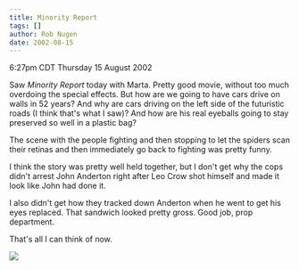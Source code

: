 ```yaml
---
title: Minority Report
tags: []
author: Rob Nugen
date: 2002-08-15
---
```


<p class=date>6:27pm CDT Thursday 15 August 2002</p>

<p>Saw <em>Minority Report</em> today with Marta.  Pretty good movie,
without too much overdoing the special effects.  But how are we going
to have cars drive on walls in 52 years?  And why are cars driving on
the left side of the futuristic roads (I think that's what I saw)?
And how are his real eyeballs going to stay preserved so well in a
plastic bag?</p>

<p>The scene with the people fighting and then stopping to let the
spiders scan their retinas and then immediately go back to
fighting was pretty funny.</p>

<p>I think the story was pretty well held together, but I don't get
why the cops didn't arrest John Anderton right after Leo Crow shot
himself and made it look like John had done it.</p>

<p>I also didn't get how they tracked down Anderton when he went to
get his eyes replaced.  That sandwich looked pretty gross.  Good job,
prop department.</p>

<p>That's all I can think of now.</p>

<p><img src="/images/rob/wL-ROB.gif"/></p>
